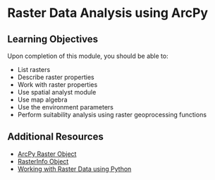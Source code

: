 # Raster Data Analysis using ArcPy

## Learning Objectives

Upon completion of this module, you should be able to:

- List rasters
- Describe raster properties
- Work with raster properties
- Use spatial analyst module
- Use map algebra
- Use the environment parameters
- Perform suitability analysis using raster geoprocessing functions

## Additional Resources

- [ArcPy Raster Object](https://pro.arcgis.com/en/pro-app/latest/arcpy/classes/raster-object.htm)
- [RasterInfo Object](https://pro.arcgis.com/en/pro-app/latest/arcpy/classes/rasterinfo-class.htm)
- [Working with Raster Data using Python](https://www.esri.com/content/dam/esrisites/en-us/events/conferences/2020/developer-summit/working-with-raster-data-using-python.pdf)
